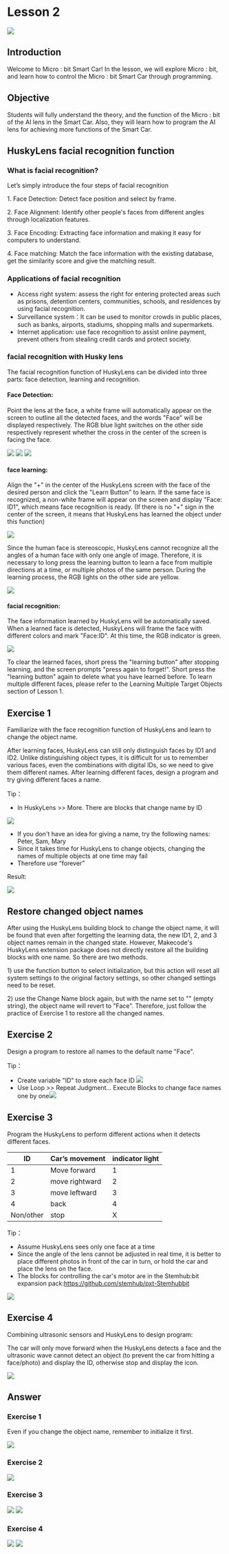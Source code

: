 # Lesson 2
![](pic/2/2_1.png)

## Introduction
<P>
Welcome to Micro : bit Smart Car! In the lesson, we will explore Micro : bit, and learn how to control the Micro : bit Smart Car through programming.
<P>

## Objective
<P>
Students will fully understand the theory, and the function of the Micro : bit of the AI lens in the Smart Car. Also, they will learn how to program the AI lens for achieving more functions of the Smart Car.
<P>

## HuskyLens facial recognition function
### What is facial recognition?
<P>
Let’s simply introduce the four steps of facial recognition
<P>
<P>
1.	Face Detection: Detect face position and select by frame.
<P>
<P>
2.	Face Alignment: Identify other people's faces from different angles through localization features.
<P>
<P>
3.	Face Encoding: Extracting face information and making it easy for computers to understand.
<P>
<P>
4.	Face matching: Match the face information with the existing database, get the similarity score and give the matching result.
<P>

### Applications of facial recognition

+ Access right system: assess the right for entering protected areas such as prisons, detention centers, communities, schools, and residences by using facial recognition.
+ Surveillance system：It can be used to monitor crowds in public places, such as banks, airports, stadiums, shopping malls and supermarkets.
+ Internet application: use face recognition to assist online payment, prevent others from stealing credit cards and protect society.
 
### facial recognition with Husky lens
<P>
The facial recognition function of HuskyLens can be divided into three parts: face detection, learning and recognition.
<P>

#### Face Detection:
<P>
Point the lens at the face, a white frame will automatically appear on the screen to outline all the detected faces, and the words "Face" will be displayed respectively. The RGB blue light switches on the other side respectively represent whether the cross in the center of the screen is facing the face.
<P>

![](pic/2/2_2.png)
![](pic/2/2_3.png)
![](pic/2/2_4.png)

#### face learning:
<P>
Align the "+" in the center of the HuskyLens screen with the face of the desired person and click the "Learn Button" to learn. If the same face is recognized, a non-white frame will appear on the screen and display "Face: ID1", which means face recognition is ready. (If there is no "+" sign in the center of the screen, it means that HuskyLens has learned the object under this function) 
<P>

![](pic/2/2_5.png)
<P>
Since the human face is stereoscopic, HuskyLens cannot recognize all the angles of a human face with only one angle of image. Therefore, it is necessary to long press the learning button to learn a face from multiple directions at a time, or multiple photos of the same person. During the learning process, the RGB lights on the other side are yellow. 
<P>

![](pic/2/2_6.png)

#### facial recognition:
<P>
The face information learned by HuskyLens will be automatically saved. When a learned face is detected, HuskyLens will frame the face with different colors and mark "Face:ID". At this time, the RGB indicator is green. 
<P>

![](pic/2/2_7.png)
<P>
To clear the learned faces, short press the "learning button" after stopping learning, and the screen prompts "press again to forget!". Short press the "learning button" again to delete what you have learned before. To learn multiple different faces, please refer to the Learning Multiple Target Objects section of Lesson 1.
<P>

## Exercise 1
<P>
Familiarize with the face recognition function of HuskyLens and learn to change the object name.
<P>
<P>
After learning faces, HuskyLens can still only distinguish faces by ID1 and ID2. Unlike distinguishing object types, it is difficult for us to remember various faces, even the combinations with digital IDs, so we need to give them different names. After learning different faces, design a program and try giving different faces a name.
<P>
<P>
Tip：
<P>

+ In HuskyLens >> More. There are blocks that change name by ID

![](pic/2/2_8.png)

+ If you don't have an idea for giving a name, try the following names: Peter, Sam, Mary
+ Since it takes time for HuskyLens to change objects, changing the names of multiple objects at one time may fail
+ Therefore use “forever”

<P>
Result:
<P>

![](pic/2/2_9.png)

## Restore changed object names
<P>
After using the HuskyLens building block to change the object name, it will be found that even after forgetting the learning data, the new ID1, 2, and 3 object names remain in the changed state. However, Makecode's HuskyLens extension package does not directly restore all the building blocks with one name. So there are two methods.
<P>
<P>
1) use the function button to select initialization, but this action will reset all system settings to the original factory settings, so other changed settings need to be reset.
<P>
<P>
2) use the Change Name block again, but with the name set to "" (empty string), the object name will revert to "Face". Therefore, just follow the practice of Exercise 1 to restore all the changed names.
<P>

## Exercise 2
<P>
Design a program to restore all names to the default name "Face".
<P>
<P>
Tip：
<P>

+ Create variable "ID" to store each face ID <img src="pic/2/2_10.png">
+ Use Loop >> Repeat Judgment... Execute Blocks to change face names one by one<img src="pic/2/2_11.png
">

## Exercise 3
<P>
Program the HuskyLens to perform different actions when it detects different faces.
<P>

ID|Car’s movement|indicator light
---|---|---
1|Move forward|1
2|move rightward|2
3|move leftward|3
4|back|4
Non/other|stop|X

<P>
Tip：
<P>

+ Assume HuskyLens sees only one face at a time
+ Since the angle of the lens cannot be adjusted in real time, it is better to place different photos in front of the car in turn, or hold the car and place the lens on the face.
+ The blocks for controlling the car's motor are in the Stemhub:bit expansion pack:<a href="https://github.com/stemhub/pxt-Stemhubbit">https://github.com/stemhub/pxt-Stemhubbit</a>

![](pic/2/2_12.png)

## Exercise 4
<P>
Combining ultrasonic sensors and HuskyLens to design program:
<P>
<P>
The car will only move forward when the HuskyLens detects a face and the ultrasonic wave cannot detect an object (to prevent the car from hitting a face/photo) and display the ID, otherwise stop and display the icon.
<P>

![](pic/2/2_13.png)

## Answer
### Exercise 1
<P>
Even if you change the object name, remember to initialize it first.
<P>

![](pic/2/2_14.png)

### Exercise 2
![](pic/2/2_15.png)

### Exercise 3
![](pic/2/2_16.png)
![](pic/2/2_17.png)

### Exercise 4
![](pic/2/2_18.png)
![](pic/2/2_19.png)

